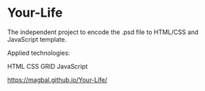 # Your-Life
The independent project to encode the .psd file to HTML/CSS  and JavaScript template.

Applied technologies:

HTML
CSS
GRID
JavaScript

https://magbal.github.io/Your-Life/
